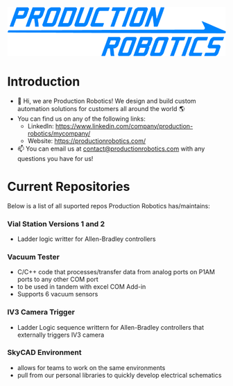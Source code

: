
![alt text](https://github.com/Production-Robotics/Production-Robotics/blob/main/Production-Robotics-Logo.png?raw=true)

# **Introduction**
- 👋 Hi, we are Production Robotics! We design and build custom automation solutions for customers all around the world :earth_americas:
- You can find us on any of the following links:
  - LinkedIn: https://www.linkedin.com/company/production-robotics/mycompany/
  - Website: https://productionrobotics.com/
- 📫 You can email us at contact@productionrobotics.com with any questions you have for us!

# **Current Repositories**
Below is a list of all suported repos Production Robotics has/maintains:

### Vial Station Versions 1 and 2  
- Ladder logic writter for Allen-Bradley controllers 
### Vacuum Tester
- C/C++ code that processes/transfer data from analog ports on P1AM ports to any other COM port
- to be used in tandem with excel COM Add-in
- Supports 6 vacuum sensors
### IV3 Camera Trigger
- Ladder Logic sequence writtern for Allen-Bradley controllers that externally triggers IV3 camera
### SkyCAD Environment
- allows for teams to work on the same environments
- pull from our personal libraries to quickly develop electrical schematics

<!---
Production-Robotics/Production-Robotics is a ✨ special ✨ repository because its `README.md` (this file) appears on your GitHub profile.
You can click the Preview link to take a look at your changes.
--->
